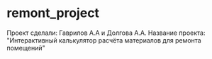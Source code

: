 # remont_project
Проект  сделали: Гаврилов А.А и Долгова А.А.
Название проекта: "Интерактивный калькулятор расчёта материалов для ремонта помещений"
